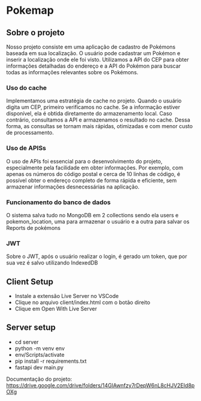 # Pokemap

## Sobre o projeto
Nosso projeto consiste em uma aplicação de cadastro de Pokémons baseada
em sua localização. O usuário pode cadastrar um Pokémon e inserir a
localização onde ele foi visto. Utilizamos a API do CEP para obter informações
detalhadas do endereço e a API do Pokémon para buscar todas as
informações relevantes sobre os Pokémons.

### Uso do cache
Implementamos uma estratégia de cache no projeto. Quando o usuário digita
um CEP, primeiro verificamos no cache. Se a informação estiver disponível, ela
é obtida diretamente do armazenamento local. Caso contrário, consultamos a
API e armazenamos o resultado no cache. Dessa forma, as consultas se
tornam mais rápidas, otimizadas e com menor custo de processamento.

### Uso de APISs
O uso de APIs foi essencial para o desenvolvimento do projeto, especialmente
pela facilidade em obter informações. Por exemplo, com apenas os números do
código postal e cerca de 10 linhas de código, é possível obter o endereço
completo de forma rápida e eficiente, sem armazenar informações
desnecessárias na aplicação.

### Funcionamento do banco de dados
O sistema salva tudo no MongoDB em 2 collections sendo ela users e
pokemon_location, uma para armazenar o usuário e a outra para salvar os
Reports de pokémons

### JWT
Sobre o JWT, após o usuário realizar o login, é gerado um token, que por sua
vez é salvo utilizando IndexedDB

## Client Setup
- Instale a extensão Live Server no VSCode
- Clique no arquivo client/index.html com o botão direito
- Clique em Open With Live Server

## Server setup
- cd server
- python -m venv env
- env/Scripts/activate
- pip install -r requirements.txt
- fastapi dev main.py


Documentação do projeto: https://drive.google.com/drive/folders/14GlAwnfzy7rDepW6nL8cHJV2EId8pOXg